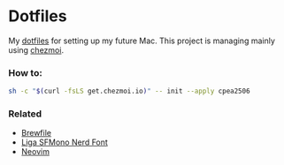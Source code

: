 # Dotfiles

My [dotfiles][dotfiles] for setting up my future Mac. This project is managing mainly using [chezmoi][chezmoi].

### How to:

```bash
sh -c "$(curl -fsLS get.chezmoi.io)" -- init --apply cpea2506
```

### Related

- [Brewfile](https://github.com/cpea2506/Brewfile)
- [Liga SFMono Nerd Font](https://github.com/cpea2506/LigaSFMonoNerdFont)
- [Neovim](https://github.com/cpea2506/nvim)

[//]: # (References)
[dotfiles]: https://www.freecodecamp.org/news/dotfiles-what-is-a-dot-file-and-how-to-create-it-in-mac-and-linux/
[chezmoi]: https://www.chezmoi.io
